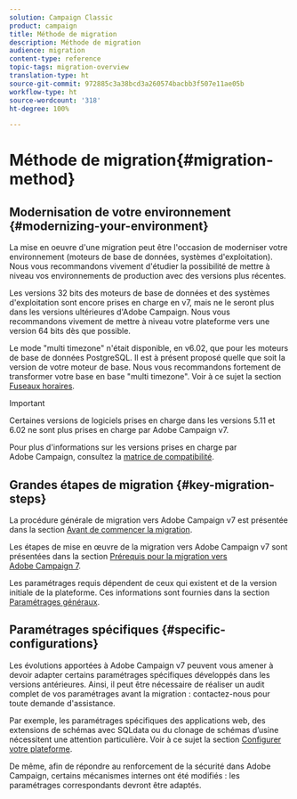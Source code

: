 ```yaml
---
solution: Campaign Classic
product: campaign
title: Méthode de migration
description: Méthode de migration
audience: migration
content-type: reference
topic-tags: migration-overview
translation-type: ht
source-git-commit: 972885c3a38bcd3a260574bacbb3f507e11ae05b
workflow-type: ht
source-wordcount: '318'
ht-degree: 100%

---
```



# Méthode de migration{#migration-method}

## Modernisation de votre environnement {#modernizing-your-environment}

La mise en oeuvre d&#39;une migration peut être l&#39;occasion de moderniser votre environnement (moteurs de base de données, systèmes d&#39;exploitation). Nous vous recommandons vivement d&#39;étudier la possibilité de mettre à niveau vos environnements de production avec des versions plus récentes.

Les versions 32 bits des moteurs de base de données et des systèmes d&#39;exploitation sont encore prises en charge en v7, mais ne le seront plus dans les versions ultérieures d&#39;Adobe Campaign. Nous vous recommandons vivement de mettre à niveau votre plateforme vers une version 64 bits dès que possible.

Le mode &quot;multi timezone&quot; n&#39;était disponible, en v6.02, que pour les moteurs de base de données PostgreSQL. Il est à présent proposé quelle que soit la version de votre moteur de base. Nous vous recommandons fortement de transformer votre base en base &quot;multi timezone&quot;. Voir à ce sujet la section [Fuseaux horaires](../../migration/using/general-configurations.md#time-zones).

>[!IMPORTANT]
>
>Certaines versions de logiciels prises en charge dans les versions 5.11 et 6.02 ne sont plus prises en charge par Adobe Campaign v7.
>
>Pour plus d&#39;informations sur les versions prises en charge par Adobe Campaign, consultez la [matrice de compatibilité](../../rn/using/compatibility-matrix.md).

## Grandes étapes de migration {#key-migration-steps}

La procédure générale de migration vers Adobe Campaign v7 est présentée dans la section [Avant de commencer la migration](../../migration/using/before-starting-migration.md).

Les étapes de mise en œuvre de la migration vers Adobe Campaign v7 sont présentées dans la section [Prérequis pour la migration vers Adobe Campaign 7](../../migration/using/prerequisites-for-migration-to-adobe-campaign-7.md).

Les paramétrages requis dépendent de ceux qui existent et de la version initiale de la plateforme. Ces informations sont fournies dans la section [Paramétrages généraux](../../migration/using/general-configurations.md).

## Paramétrages spécifiques {#specific-configurations}

Les évolutions apportées à Adobe Campaign v7 peuvent vous amener à devoir adapter certains paramétrages spécifiques développés dans les versions antérieures. Ainsi, il peut être nécessaire de réaliser un audit complet de vos paramétrages avant la migration : contactez-nous pour toute demande d&#39;assistance.

Par exemple, les paramétrages spécifiques des applications web, des extensions de schémas avec SQLdata ou du clonage de schémas d’usine nécessitent une attention particulière. Voir à ce sujet la section [Configurer votre plateforme](../../migration/using/configuring-your-platform.md).

De même, afin de répondre au renforcement de la sécurité dans Adobe Campaign, certains mécanismes internes ont été modifiés : les paramétrages correspondants devront être adaptés.
